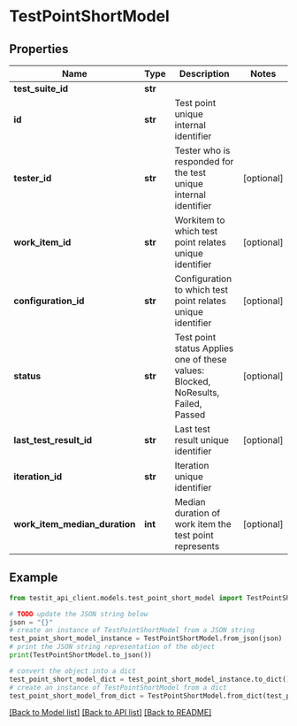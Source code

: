 # TestPointShortModel


## Properties

Name | Type | Description | Notes
------------ | ------------- | ------------- | -------------
**test_suite_id** | **str** |  | 
**id** | **str** | Test point unique internal identifier | 
**tester_id** | **str** | Tester who is responded for the test unique internal identifier | [optional] 
**work_item_id** | **str** | Workitem to which test point relates unique identifier | [optional] 
**configuration_id** | **str** | Configuration to which test point relates unique identifier | [optional] 
**status** | **str** | Test point status  Applies one of these values: Blocked, NoResults, Failed, Passed | [optional] 
**last_test_result_id** | **str** | Last test result unique identifier | [optional] 
**iteration_id** | **str** | Iteration unique identifier | 
**work_item_median_duration** | **int** | Median duration of work item the test point represents | [optional] 

## Example

```python
from testit_api_client.models.test_point_short_model import TestPointShortModel

# TODO update the JSON string below
json = "{}"
# create an instance of TestPointShortModel from a JSON string
test_point_short_model_instance = TestPointShortModel.from_json(json)
# print the JSON string representation of the object
print(TestPointShortModel.to_json())

# convert the object into a dict
test_point_short_model_dict = test_point_short_model_instance.to_dict()
# create an instance of TestPointShortModel from a dict
test_point_short_model_from_dict = TestPointShortModel.from_dict(test_point_short_model_dict)
```
[[Back to Model list]](../README.md#documentation-for-models) [[Back to API list]](../README.md#documentation-for-api-endpoints) [[Back to README]](../README.md)


